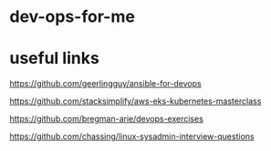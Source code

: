 # dev-ops-for-me

# useful links

https://github.com/geerlingguy/ansible-for-devops

https://github.com/stacksimplify/aws-eks-kubernetes-masterclass

https://github.com/bregman-arie/devops-exercises

https://github.com/chassing/linux-sysadmin-interview-questions
